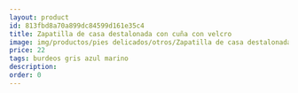 ```yaml
---
layout: product
id: 813fbd8a70a899dc84599d161e35c4
title: Zapatilla de casa destalonada con cuña con velcro
image: img/productos/pies delicados/otros/Zapatilla de casa destalonada con cuña con velcro=22=burdeos gris azul marino.webp
price: 22
tags: burdeos gris azul marino
description: 
order: 0
---
```

